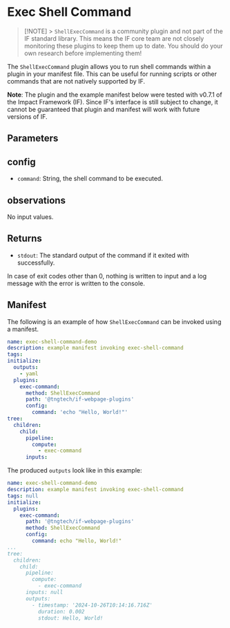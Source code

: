 # Exec Shell Command

> [!NOTE] > `ShellExecCommand` is a community plugin and not part of the IF standard library. This means the IF core team are not closely monitoring these plugins to keep them up to date. You should do your own research before implementing them!

The `ShellExecCommand` plugin allows you to run shell commands within a plugin in your manifest file. This can be useful for running scripts or other commands that are not natively supported by IF.

**Note**: The plugin and the example manifest below were tested with v0.7.1 of the Impact Framework (IF). Since IF's interface is still subject to change, it cannot be guaranteed that plugin and manifest will work with future versions of IF.

## Parameters

## config

- `command`: String, the shell command to be executed.

## observations

No input values.

## Returns

- `stdout`: The standard output of the command if it exited with successfully.

In case of exit codes other than 0, nothing is written to input and a log message with the error is written to the console.

## Manifest

The following is an example of how `ShellExecCommand` can be invoked using a manifest.

```yaml
name: exec-shell-command-demo
description: example manifest invoking exec-shell-command
tags:
initialize:
  outputs:
    - yaml
  plugins:
    exec-command:
      method: ShellExecCommand
      path: '@tngtech/if-webpage-plugins'
      config:
        command: 'echo "Hello, World!"'
tree:
  children:
    child:
      pipeline:
        compute:
          - exec-command
      inputs:
```

The produced `outputs` look like in this example:

```yaml
name: exec-shell-command-demo
description: example manifest invoking exec-shell-command
tags: null
initialize:
  plugins:
    exec-command:
      path: '@tngtech/if-webpage-plugins'
      method: ShellExecCommand
      config:
        command: echo "Hello, World!"
...
tree:
  children:
    child:
      pipeline:
        compute:
          - exec-command
      inputs: null
      outputs:
        - timestamp: '2024-10-26T10:14:16.716Z'
          duration: 0.002
          stdout: Hello, World!
```
